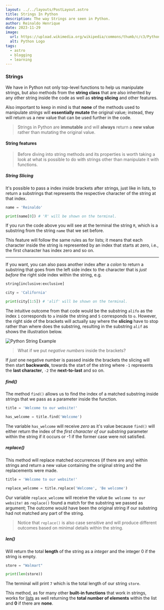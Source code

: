 ```yaml
---
layout: ../../layouts/PostLayout.astro
title: Strings In Python
description: The way Strings are seen in Python.
author: Reinaldo Henrique
date: 2023-11-29
image:
  url: https://upload.wikimedia.org/wikipedia/commons/thumb/c/c3/Python-logo-notext.svg/640px-Python-logo-notext.svg.png
  alt: Python Logo
tags:
  - astro
  - blogging
  - learning
---
```


### Strings

We have in Python not only top-level functions to help us manipulate strings, but also methods from the **string class** that are also inherited by any other string inside the code as well as **string slicing** and other features.

Also important to keep in mind is that **none** of the methods used to manipulate _strings_ will **essentially mutate** the original value; instead, they will return us a new value that can be used further in the code.

> Strings in Python are **immutable** and will **always** return a **new value** rather than mutating the original value.

#### String features

> Before diving into string methods and its properties is worth taking a look at what is possible to do with strings other than manipulate it with functions.

##### String Slicing

It's possible to pass a index inside brackets after strings, just like in lists, to return a substrings that represents the respective character of the string at that index.

```python
name = 'Reinaldo'

print(name[0]) # 'R' will be shown on the terminal.
```

If you run the code above you will see at the terminal the string `R`, which is a substring from the string `name` that we set before.

This feature will follow the same rules as for lists; it means that each character inside the string is represented by an index that starts at zero, i.e., the first character has index zero and so on.

---

If you want, you can also pass another index after a _colon_ to return a substring that goes from the left side index to the character that is _just before_ the right side index within the string, e.g.

```python
string[inclusive:exclusive]
```

```python
city = 'California'

print(city[1:5]) # 'alif' will be shown on the terminal.
```

The intuitive outcome from that code would be the substring `alifo` as the index `1` corresponds to `a` inside the string and `5` corresponds to `o`.
However, the right side of the brackets will actually say where the **slicing** have to stop rather than where does the substring, resulting in the substring `alif` as shows the illustration below.

![Python String Example](/assets/strings-asset-1.svg "Python")

> What if we put _negative numbers_ inside the brackets?

If _just_ one negative number is passed inside the brackets the slicing will then start **backwards**, towards the start of the string where `-1` represents the **last character**, `-2` the **next-to-last** and so on.

##### find()

The method `find()` allows us to find the index of a matched substring inside strings that we pass as a parameter inside the function.

```python
title = 'Welcome to our website!'

has_welcome = title.find('Welcome')
```

The variable `has_welcome` will receive _zero_ as it's value because `find()` will either return the index of the _first character of our substring_ parameter within the string if it occurs or -1 if the former case were not satisfied.

##### replace()

This method will replace matched occurrences (if there are any) within strings and return a new value containing the original string and the replacements were made.

```python
title = 'Welcome to our website!'

replace_welcome = title.replace('Welcome', 'Be welcome')
```

Our variable `replace_welcome` will receive the value `Be welcome to our website!` as `replace()` found a match for the substring we passed as argument; The outcome would have been the original string if our substring had not matched any part of the string.

> Notice that `replace()` is also case sensitive and will produce different outcomes based on minimal details within the string.

##### len()

Will return the total **length** of the string as a _integer_ and the integer 0 if the string is empty.

```python
store = "Walmart"

print(len(store))
```

The terminal will print `7` which is the total length of our string `store`.

This method, as for many other **built-in functions** that work in strings, works for [lists](/posts/lists) as well returning the **total number of elements** within the list and **0** if there are **none**.
